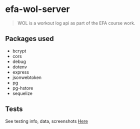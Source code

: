 # efa-wol-server
> WOL is a workout log api as part of the EFA course work.


## Packages used

- bcrypt
- cors
- debug
- dotenv
- express
- jsonwebtoken
- pg
- pg-hstore
- sequelize

## Tests

See testing info, data, screenshots [Here](test/TESTINFO.md)